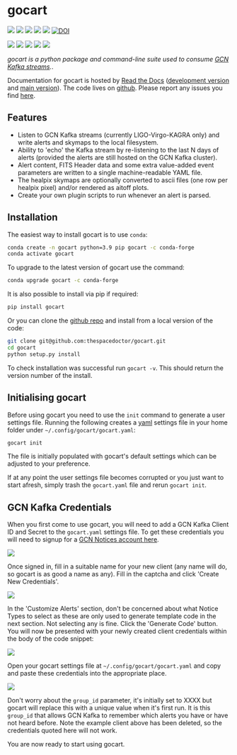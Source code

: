 # gocart

<!-- INFO BADGES -->  

[![](https://img.shields.io/pypi/pyversions/gocart)](https://pypi.org/project/gocart/)
[![](https://img.shields.io/pypi/v/gocart)](https://pypi.org/project/gocart/)
[![](https://img.shields.io/conda/vn/conda-forge/gocart)](https://anaconda.org/conda-forge/gocart)
[![](https://pepy.tech/badge/gocart)](https://pepy.tech/project/gocart)
[![](https://img.shields.io/github/license/thespacedoctor/gocart)](https://github.com/thespacedoctor/gocart)
[![DOI](https://zenodo.org/badge/614846695.svg)](https://zenodo.org/badge/latestdoi/614846695)

<!-- STATUS BADGES -->  

[![](https://soxs-eso-data.org/ci/buildStatus/icon?job=gocart%2Fmain&subject=build%20main)](https://soxs-eso-data.org/ci/blue/organizations/jenkins/gocart/activity?branch=main)
[![](https://soxs-eso-data.org/ci/buildStatus/icon?job=gocart%2Fdevelop&subject=build%20dev)](https://soxs-eso-data.org/ci/blue/organizations/jenkins/gocart/activity?branch=develop)
[![](https://cdn.jsdelivr.net/gh/thespacedoctor/gocart@main/coverage.svg)](https://raw.githack.com/thespacedoctor/gocart/main/htmlcov/index.html)
[![](https://readthedocs.org/projects/gocart/badge/?version=main)](https://gocart.readthedocs.io/en/main/)
[![](https://img.shields.io/github/issues/thespacedoctor/gocart/type:%20bug?label=bug%20issues)](https://github.com/thespacedoctor/gocart/issues?q=is%3Aissue+is%3Aopen+label%3A%22type%3A+bug%22+)  

*gocart is a python package and command-line suite used to consume [GCN Kafka streams](https://gcn.nasa.gov).*.

Documentation for gocart is hosted by [Read the Docs](https://gocart.readthedocs.io/en/main/) ([development version](https://gocart.readthedocs.io/en/develop/) and [main version](https://gocart.readthedocs.io/en/main/)). The code lives on [github](https://github.com/thespacedoctor/gocart). Please report any issues you find [here](https://github.com/thespacedoctor/gocart/issues).

## Features

- Listen to GCN Kafka streams (currently  LIGO-Virgo-KAGRA only) and write alerts and skymaps to the local filesystem.
- Ability to 'echo' the Kafka stream by re-listening to the last N days of alerts (provided the alerts are still hosted on the GCN Kafka cluster).
- Alert content, FITS Header data and some extra value-added event parameters are written to a single machine-readable YAML file.
- The healpix skymaps are optionally converted to ascii files (one row per healpix pixel) and/or rendered as aitoff plots.
- Create your own plugin scripts to run whenever an alert is parsed.


## Installation

The easiest way to install gocart is to use `conda`:

``` bash
conda create -n gocart python=3.9 pip gocart -c conda-forge
conda activate gocart
```

To upgrade to the latest version of gocart use the command:

``` bash
conda upgrade gocart -c conda-forge
```

It is also possible to install via pip if required:

``` bash
pip install gocart
```

Or you can clone the [github repo](https://github.com/thespacedoctor/gocart) and install from a local version of the code:

``` bash
git clone git@github.com:thespacedoctor/gocart.git
cd gocart
python setup.py install
```

To check installation was successful run `gocart -v`. This should return the version number of the install.

## Initialising gocart

Before using gocart you need to use the `init` command to generate a user settings file. Running the following creates a [yaml](https://learnxinyminutes.com/docs/yaml/) settings file in your home folder under `~/.config/gocart/gocart.yaml`:

```bash
gocart init
```

The file is initially populated with gocart's default settings which can be adjusted to your preference.

If at any point the user settings file becomes corrupted or you just want to start afresh, simply trash the `gocart.yaml` file and rerun `gocart init`.

## GCN Kafka Credentials

When you first come to use gocart, you will need to add a GCN Kafka Client ID and Secret to the `gocart.yaml` settings file. To get these credentials you will need to signup for a [GCN Notices account here](https://gcn.nasa.gov/quickstart).

[![](https://live.staticflickr.com/65535/52790651039_d88a05a4f5_b.jpg)](https://live.staticflickr.com/65535/52790651039_d88a05a4f5_b.jpg)

Once signed in, fill in a suitable name for your new client (any name will do, so gocart is as good a name as any). Fill in the captcha and click 'Create New Credentials'.

[![](https://live.staticflickr.com/65535/52790654254_2b3611c714_z.png)](https://live.staticflickr.com/65535/52790654254_2b3611c714_o.png)

In the 'Customize Alerts' section, don't be concerned about what Notice Types to select as these are only used to generate template code in the next section. Not selecting any is fine. Click the 'Generate Code' button. You will now be presented with your newly created client credentials within the body of the code snippet:

[![](https://live.staticflickr.com/65535/52790833500_7535fd6b34_z.png)](https://live.staticflickr.com/65535/52790833500_7535fd6b34_o.png)

Open your gocart settings file at `~/.config/gocart/gocart.yaml` and copy and paste these credentials into the appropriate place.

[![](https://live.staticflickr.com/65535/52790845580_b5a1145e13_z.png)](https://live.staticflickr.com/65535/52790845580_b5a1145e13_o.png)

Don't worry about the `group_id` parameter, it's initially set to XXXX but gocart will replace this with a unique value when it's first run. It is this `group_id` that allows GCN Kafka to remember which alerts you have or have not heard before. Note the example client above has been deleted, so the credentials quoted here will not work.

You are now ready to start using gocart.


